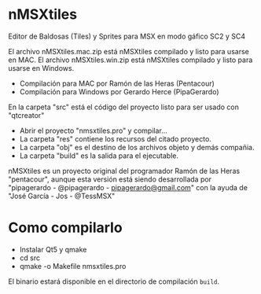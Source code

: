 # nMSXtiles
Editor de Baldosas (Tiles) y Sprites para MSX en modo gáfico SC2 y SC4

El archivo nMSXtiles.mac.zip está nMSXtiles compilado y listo para usarse en MAC.
El archivo nMSXtiles.win.zip está nMSXtiles compilado y listo para usarse en Windows.
  - Compilación para MAC por Ramón de las Heras (Pentacour)
  - Compilación para Windows por  Gerardo Herce (PipaGerardo)

En la carpeta "src" está el código del proyecto listo para ser usado con "qtcreator"
  - Abrir el proyecto "nmsxtiles.pro" y compilar...
  - La carpeta "res" contiene los recursos del citado proyecto.
  - La carpeta "obj" es el destino de los archivos objeto y demás compañia.
  - La carpeta "build" es la salida para el ejecutable.
  
nMSXtiles es un proyecto original del programador Ramón de las Heras "pentacour", aunque esta versión está siendo desarrollada por "pipagerardo - @pipagerardo - pipagerardo@gmail.com" con la ayuda de "José García - Jos - @TessMSX"

# Como compilarlo
- Instalar Qt5 y qmake
- cd src
- qmake -o Makefile nmsxtiles.pro

El binario estará disponible en el directorio de compilación `build`.
